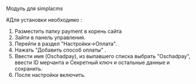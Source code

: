Модуль для simplacms


#Для установки необходимо : 
1. Разместить папку payment в корень сайта
2. Зайти в панель управления.
3. Перейти в раздел "Настройки->Оплата".
4. Нажать "Добавить способ оплаты" .
5. Ввести имя (Oschadpay), из выпавшего списка выбрать "Oschadpay", ввести ID мерчанта и Секретный ключ и остальные данные и сохранить.
6. После настройки включить.